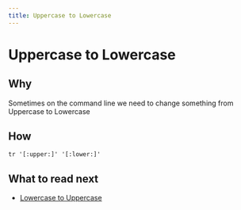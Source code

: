 ```yaml
---
title: Uppercase to Lowercase
---
```


# Uppercase to Lowercase

## Why

Sometimes on the command line we need to change something from Uppercase to Lowercase

## How

```shell
tr '[:upper:]' '[:lower:]'
```

## What to read next

* [Lowercase to Uppercase](lowercase-to-uppercase.md)